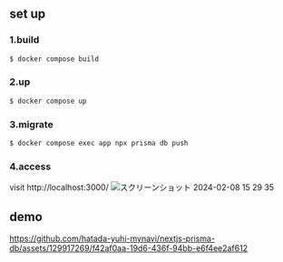 ## set up

### 1.build

```bash
$ docker compose build
```

### 2.up

```bash
$ docker compose up
```

### 3.migrate

```bash
$ docker compose exec app npx prisma db push
```

### 4.access

visit http://localhost:3000/
![スクリーンショット 2024-02-08 15 29 35](https://github.com/hatada-yuhi-mynavi/nextjs-prisma-db/assets/129917269/a2736374-24bc-4b42-8307-5e2235b6f715)


## demo
https://github.com/hatada-yuhi-mynavi/nextjs-prisma-db/assets/129917269/f42af0aa-19d6-436f-94bb-e6f4ee2af612

